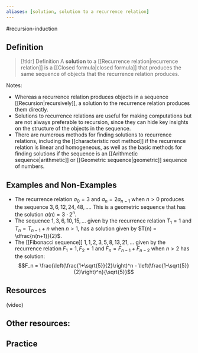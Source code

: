 ```yaml
---
aliases: [solution, solution to a recurrence relation]
--- 
```


#recursion-induction 

## Definition 

> [!tldr] Definition
> A **solution** to a [[Recurrence relation|recurrence relation]] is a [[Closed formula|closed formula]] that produces the same sequence of objects that the recurrence relation produces. 

Notes: 
- Whereas a recurrence relation produces objects in a sequence [[Recursion|recursively]], a solution to the recurrence relation produces them directly. 
- Solutions to recurrence relations are useful for making computations but are not always preferable to recursion, since they can hide key insights on the structure of the objects in the sequence. 
- There are numerous methods for finding solutions to recurrence relations, including the [[characteristic root method]] if the recurrence relation is linear and homogeneous, as well as the basic methods for finding solutions if the sequence is an [[Arithmetic sequence|arithmetic]] or [[Geometric sequence|geometric]] sequence of numbers. 

## Examples and Non-Examples 

- The recurrence relation $a_0 = 3$ and $a_n = 2a_{n-1}$ when $n > 0$ produces the sequence $3, 6, 12, 24, 48, \dots$. This is a geometric sequence that has the solution $a(n) = 3 \cdot 2^n$. 
- The sequence $1, 3, 6, 10, 15, \dots$ given by the recurrence relation $T_1 = 1$ and $T_n = T_{n-1} + n$ when $n > 1$, has a solution given by $T(n) = \dfrac{n(n+1)}{2}$. 
- The [[Fibonacci sequence]] $1, 1, 2, 3, 5, 8, 13, 21, \dots$ given by the recurrence relation $F_1 = 1, F_2 = 1$ and $F_n = F_{n-1} + F_{n-2}$ when $n > 2$ has the solution: 
$$F_n = \frac{\left(\frac{1+\sqrt{5}}{2}\right)^n - \left(\frac{1-\sqrt{5}}{2}\right)^n}{\sqrt{5}}$$


## Resources 

(video)

Other resources: 
- 

## Practice 
